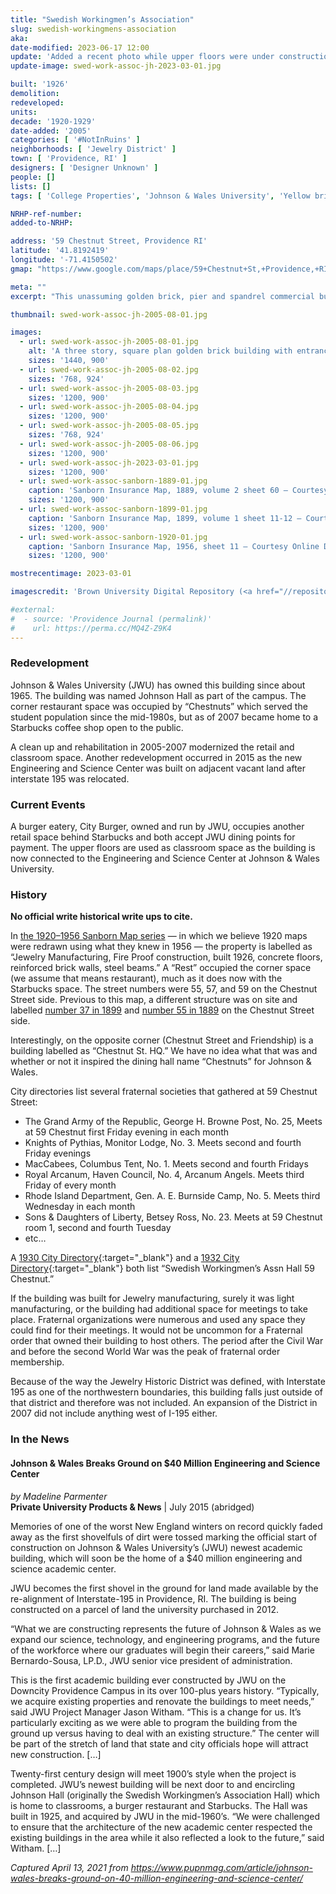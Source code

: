 ```yaml
---
title: "Swedish Workingmen’s Association"
slug: swedish-workingmens-association
aka: 
date-modified: 2023-06-17 12:00
update: 'Added a recent photo while upper floors were under construction'
update-image: swed-work-assoc-jh-2023-03-01.jpg

built: '1926'
demolition: 
redeveloped: 
units:
decade: '1920-1929'
date-added: '2005'
categories: [ '#NotInRuins' ]
neighborhoods: [ 'Jewelry District' ]
town: [ 'Providence, RI' ]
designers: [ 'Designer Unknown' ]
people: []
lists: []
tags: [ 'College Properties', 'Johnson & Wales University', 'Yellow brick' ]

NRHP-ref-number:
added-to-NRHP:

address: '59 Chestnut Street, Providence RI'
latitude: '41.8192419'
longitude: '-71.4150502'
gmap: "https://www.google.com/maps/place/59+Chestnut+St,+Providence,+RI+02903/@41.8192419,-71.4150502,17z/data=!3m1!4b1!4m5!3m4!1s0x89e4456cae5066c7:0xa88d05c8e7db3553!8m2!3d41.8192419!4d-71.4128615"

meta: ""
excerpt: "This unassuming golden brick, pier and spandrel commercial building has been part of the Johnson & Wales campus since the mid-1960s"

thumbnail: swed-work-assoc-jh-2005-08-01.jpg

images:
  - url: swed-work-assoc-jh-2005-08-01.jpg
    alt: 'A three story, square plan golden brick building with entrances on opposite corners as well as a ground-floor chamfered retail entrance under an overhang. The windows have been replaced with commericial-grade non-operable three-over-three pane designs. Slight sandstone details adorn the cornice and the seperation of the first floor from the upper floors.'
    sizes: '1440, 900'
  - url: swed-work-assoc-jh-2005-08-02.jpg
    sizes: '768, 924'
  - url: swed-work-assoc-jh-2005-08-03.jpg
    sizes: '1200, 900'
  - url: swed-work-assoc-jh-2005-08-04.jpg
    sizes: '1200, 900'
  - url: swed-work-assoc-jh-2005-08-05.jpg
    sizes: '768, 924'
  - url: swed-work-assoc-jh-2005-08-06.jpg
    sizes: '1200, 900'
  - url: swed-work-assoc-jh-2023-03-01.jpg
    sizes: '1200, 900'
  - url: swed-work-assoc-sanborn-1889-01.jpg
    caption: 'Sanborn Insurance Map, 1889, volume 2 sheet 60 — Courtesy Brown University Digital Repository'
    sizes: '1200, 900'
  - url: swed-work-assoc-sanborn-1899-01.jpg
    caption: 'Sanborn Insurance Map, 1899, volume 1 sheet 11-12 — Courtesy Brown University Digital Repository'
    sizes: '1200, 900'
  - url: swed-work-assoc-sanborn-1920-01.jpg
    caption: 'Sanborn Insurance Map, 1956, sheet 11 — Courtesy Online Digital Sanborn Maps via ProQuest and the Providence Public Library'
    sizes: '1200, 900'

mostrecentimage: 2023-03-01

imagescredit: 'Brown University Digital Repository (<a href="//repository.library.brown.edu/studio/item/bdr:213558/" target="_blank">1889</a> and <a href="//repository.library.brown.edu/studio/item/bdr:213597/" target="_blank">1899</a>), and the Online Digital Sanborn Maps via ProQuest and the Providence Public Library'

#external:
#  - source: 'Providence Journal (permalink)'
#    url: https://perma.cc/MQ4Z-Z9K4
---
```


### Redevelopment

Johnson & Wales University (<span class="abbr">JWU</span>) has owned this building since about 1965. The building was named Johnson Hall as part of the campus. The corner restaurant space was occupied by “Chestnuts” which served the student population since the mid-1980s, but as of 2007 became home to a Starbucks coffee shop open to the public. 

A clean up and rehabilitation in 2005-2007 modernized the retail and classroom space. Another redevelopment occurred in 2015 as the new Engineering and Science Center was built on adjacent vacant land after interstate 195 was relocated. 


### Current Events

A burger eatery, City Burger, owned and run by <span class="abbr">JWU</span>, occupies another retail space behind Starbucks and both accept <span class="abbr">JWU</span> dining points for payment. The upper floors are used as classroom space as the building is now connected to the Engineering and Science Center at Johnson & Wales University. 


### History

**No official write historical write ups to cite.** 

In [the 1920–1956 Sanborn Map series](#photo-swed-work-assoc-sanborn-1920-01) — in which we believe 1920 maps were redrawn using what they knew in 1956 — the property is labelled as “Jewelry Manufacturing, Fire Proof construction, built 1926, concrete floors, reinforced brick walls, steel beams.” A “Rest” occupied the corner space (we assume that means restaurant), much as it does now with the Starbucks space. The street numbers were 55, 57, and 59 on the Chestnut Street side. Previous to this map, a different structure was on site and labelled [number 37 in 1899](#photo-swed-work-assoc-sanborn-1899-01) and [number 55 in 1889](#photo-swed-work-assoc-sanborn-1889-01) on the Chestnut Street side. 

Interestingly, on the opposite corner (Chestnut Street and Friendship) is a building labelled as “Chestnut St. HQ.” We have no idea what that was and whether or not it inspired the dining hall name “Chestnuts” for Johnson & Wales. 

City directories list several fraternal societies that gathered at 59 Chestnut Street: 

+ The Grand Army of the Republic, George H. Browne Post, No. 25, Meets at 59 Chestnut first Friday evening in each month
+ Knights of Pythias, Monitor Lodge, No. 3. Meets second and fourth Friday evenings 
+ MacCabees, Columbus Tent, No. 1. Meets second and fourth Fridays
+ Royal Arcanum, Haven Council, No. 4, Arcanum Angels. Meets third Friday of every month
+ Rhode Island Department, Gen. A. E. Burnside Camp, No. 5. Meets third Wednesday in each month
+ Sons & Daughters of Liberty, Betsey Ross, No. 23. Meets at 59 Chestnut room 1, second and fourth Tuesday
+ etc…

A [1930 City Directory](//archive.org/details/providencedirectunse/page/1294/mode/2up){:target="_blank"} and a [1932 City Directory](//archive.org/details/providencedirectunse_0/page/1238){:target="_blank"} both list “Swedish Workingmen’s Assn Hall 59 Chestnut.” 

If the building was built for Jewelry manufacturing, surely it was light manufacturing, or the building had additional space for meetings to take place. Fraternal organizations were numerous and used any space they could find for their meetings. It would not be uncommon for a Fraternal order that owned their building to host others. The period after the Civil War and before the second World War was the peak of fraternal order membership. 

Because of the way the Jewelry Historic District was defined, with Interstate 195 as one of the northwestern boundaries, this building falls just outside of that district and therefore was not included. An expansion of the District in 2007 did not include anything west of I-195 either. 


### In the News

#### Johnson & Wales Breaks Ground on $40 Million Engineering and Science Center

_by Madeline Parmenter_  
**Private University Products & News** | July 2015 (abridged)

Memories of one of the worst New England winters on record quickly faded away as the first shovelfuls of dirt were tossed marking the official start of construction on Johnson & Wales University’s (<span class="abbr">JWU</span>) newest academic building, which will soon be the home of a $40 million engineering and science academic center.

<span class="abbr">JWU</span> becomes the first shovel in the ground for land made available by the re-alignment of Interstate-195 in Providence, RI. The building is being constructed on a parcel of land the university purchased in 2012.

“What we are constructing represents the future of Johnson & Wales as we expand our science, technology, and engineering programs, and the future of the workforce where our graduates will begin their careers,” said Marie Bernardo-Sousa, LP.D., <span class="abbr">JWU</span> senior vice president of administration.

This is the first academic building ever constructed by <span class="abbr">JWU</span> on the Downcity Providence Campus in its over 100-plus years history. “Typically, we acquire existing properties and renovate the buildings to meet needs,” said <span class="abbr">JWU</span> Project Manager Jason Witham. “This is a change for us. It’s particularly exciting as we were able to program the building from the ground up versus having to deal with an existing structure.” The center will be part of the stretch of land that state and city officials hope will attract new construction. […]

Twenty-first century design will meet 1900’s style when the project is completed. <span class="abbr">JWU</span>’s newest building will be next door to and encircling Johnson Hall (originally the Swedish Workingmen’s Association Hall) which is home to classrooms, a burger restaurant and Starbucks. The Hall was built in 1925, and acquired by <span class="abbr">JWU</span> in the mid-1960’s. “We were challenged to ensure that the architecture of the new academic center respected the existing buildings in the area while it also reflected a look to the future,” said Witham. […]

_Captured April 13, 2021 from https://www.pupnmag.com/article/johnson-wales-breaks-ground-on-40-million-engineering-and-science-center/_